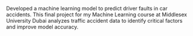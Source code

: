 Developed a machine learning model to predict driver faults in car accidents. This final project for my Machine Learning course at Middlesex University Dubai analyzes traffic accident data to identify critical factors and improve model accuracy.
